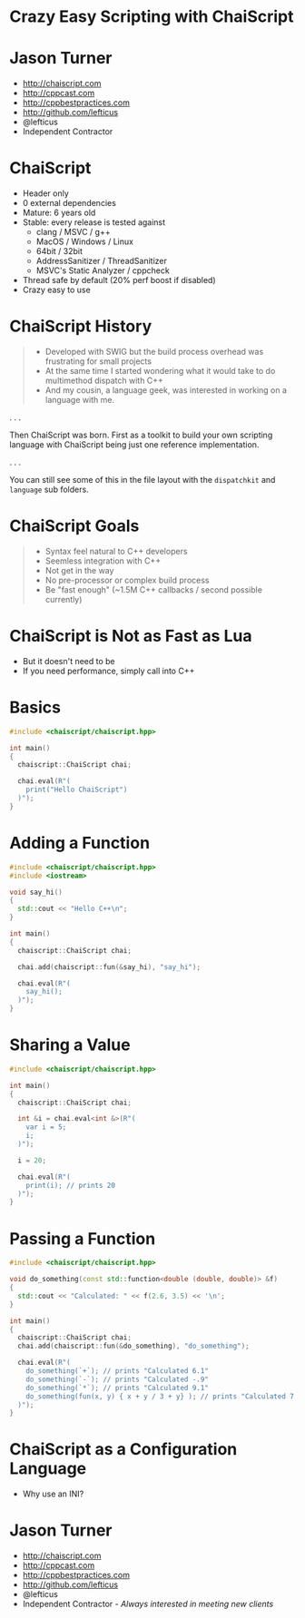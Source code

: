 # Crazy Easy Scripting with ChaiScript



# Jason Turner

 * http://chaiscript.com
 * http://cppcast.com
 * http://cppbestpractices.com
 * http://github.com/lefticus
 * @lefticus
 * Independent Contractor


# ChaiScript

 - Header only
 - 0 external dependencies
 - Mature: 6 years old
 - Stable: every release is tested against 
    - clang / MSVC / g++ 
    - MacOS / Windows / Linux
    - 64bit / 32bit
    - AddressSanitizer / ThreadSanitizer
    - MSVC's Static Analyzer / cppcheck
 - Thread safe by default (20% perf boost if disabled)
 - Crazy easy to use


# ChaiScript History

> - Developed with SWIG but the build process overhead was frustrating for small projects
> - At the same time I started wondering what it would take to do multimethod dispatch with C++
> - And my cousin, a language geek, was interested in working on a language with me.

. . .

Then ChaiScript was born. First as a toolkit to build your own scripting language with ChaiScript being just one reference implementation.

. . .

You can still see some of this in the file layout with the `dispatchkit` and `language` sub folders.

# ChaiScript Goals

> - Syntax feel natural to C++ developers
> - Seemless integration with C++
> - Not get in the way
> - No pre-processor or complex build process
> - Be "fast enough" (~1.5M C++ callbacks / second possible currently)

# ChaiScript is Not as Fast as Lua

 * But it doesn't need to be
 * If you need performance, simply call into C++



# Basics

```cpp
#include <chaiscript/chaiscript.hpp>

int main()
{
  chaiscript::ChaiScript chai;

  chai.eval(R"(
    print("Hello ChaiScript")
  )");
}
```

# Adding a Function

```cpp
#include <chaiscript/chaiscript.hpp>
#include <iostream>

void say_hi()
{
  std::cout << "Hello C++\n";
}

int main()
{
  chaiscript::ChaiScript chai;

  chai.add(chaiscript::fun(&say_hi), "say_hi");

  chai.eval(R"(
    say_hi();
  )");
}
```

# Sharing a Value

```cpp
#include <chaiscript/chaiscript.hpp>

int main()
{
  chaiscript::ChaiScript chai;

  int &i = chai.eval<int &>(R"(
    var i = 5;
    i;
  )");

  i = 20;

  chai.eval(R"(
    print(i); // prints 20
  )");
}
```

# Passing a Function

```cpp
#include <chaiscript/chaiscript.hpp>

void do_something(const std::function<double (double, double)> &f)
{
  std::cout << "Calculated: " << f(2.6, 3.5) << '\n';
}

int main()
{
  chaiscript::ChaiScript chai;
  chai.add(chaiscript::fun(&do_something), "do_something");

  chai.eval(R"(
    do_something(`+`); // prints "Calculated 6.1"
    do_something(`-`); // prints "Calculated -.9"
    do_something(`*`); // prints "Calculated 9.1"
    do_something(fun(x, y) { x + y / 3 + y} ); // prints "Calculated 7.2666667"
  )");
}
```

# ChaiScript as a Configuration Language

 * Why use an INI?


# Jason Turner

 * http://chaiscript.com
 * http://cppcast.com
 * http://cppbestpractices.com
 * http://github.com/lefticus
 * @lefticus
 * Independent Contractor - *Always interested in meeting new clients*



